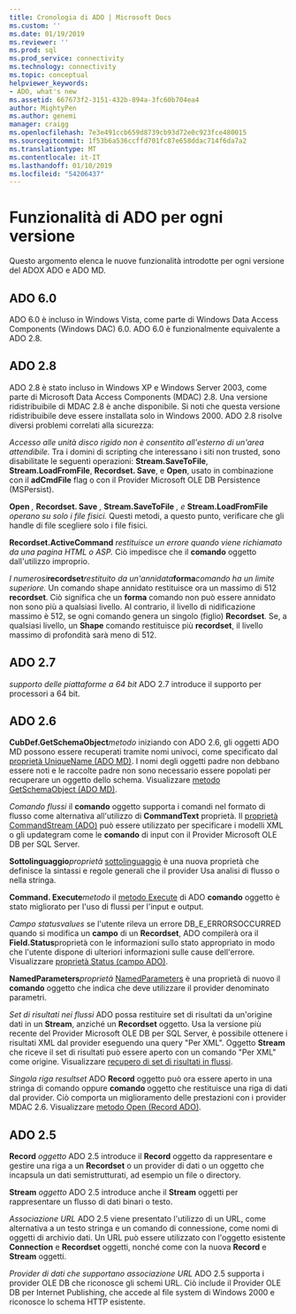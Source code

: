 ```yaml
---
title: Cronologia di ADO | Microsoft Docs
ms.custom: ''
ms.date: 01/19/2019
ms.reviewer: ''
ms.prod: sql
ms.prod_service: connectivity
ms.technology: connectivity
ms.topic: conceptual
helpviewer_keywords:
- ADO, what's new
ms.assetid: 667673f2-3151-432b-894a-3fc60b704ea4
author: MightyPen
ms.author: genemi
manager: craigg
ms.openlocfilehash: 7e3e491ccb659d8739cb93d72e0c923fce480015
ms.sourcegitcommit: 1f53b6a536ccffd701fc87e658ddac714f6da7a2
ms.translationtype: MT
ms.contentlocale: it-IT
ms.lasthandoff: 01/10/2019
ms.locfileid: "54206437"
---
```

# <a name="ado-features-for-each-release"></a>Funzionalità di ADO per ogni versione

Questo argomento elenca le nuove funzionalità introdotte per ogni versione del ADOX ADO e ADO MD.

## <a name="ado-60"></a>ADO 6.0

 ADO 6.0 è incluso in Windows Vista, come parte di Windows Data Access Components (Windows DAC) 6.0. ADO 6.0 è funzionalmente equivalente a ADO 2.8.

## <a name="ado-28"></a>ADO 2.8

 ADO 2.8 è stato incluso in Windows XP e Windows Server 2003, come parte di Microsoft Data Access Components (MDAC) 2.8. Una versione ridistribuibile di MDAC 2.8 è anche disponibile. Si noti che questa versione ridistribuibile deve essere installata solo in Windows 2000. ADO 2.8 risolve diversi problemi correlati alla sicurezza:

 *Accesso alle unità disco rigido non è consentito all'esterno di un'area attendibile.*
Tra i domini di scripting che interessano i siti non trusted, sono disabilitate le seguenti operazioni: **Stream.SaveToFile**, **Stream.LoadFromFile**, **Recordset. Save**, e **Open**, usato in combinazione con il **adCmdFile**  flag o con il Provider Microsoft OLE DB Persistence (MSPersist).

 **Open** _,_ **Recordset. Save** _,_ **Stream.SaveToFile** _, e_ **Stream.LoadFromFile** _operano su solo i file fisici._
Questi metodi, a questo punto, verificare che gli handle di file scegliere solo i file fisici.

 **Recordset.ActiveCommand** _restituisce un errore quando viene richiamato da una pagina HTML o ASP._
Ciò impedisce che il **comando** oggetto dall'utilizzo improprio.

 _I numerosi_**recordset**_restituito da un'annidata_**forma**_comando ha un limite superiore._
Un comando shape annidato restituisce ora un massimo di 512 **recordset**. Ciò significa che un **forma** comando non può essere annidato non sono più a qualsiasi livello. Al contrario, il livello di nidificazione massimo è 512, se ogni comando genera un singolo (figlio) **Recordset**. Se, a qualsiasi livello, un **Shape** comando restituisce più **recordset**, il livello massimo di profondità sarà meno di 512.

## <a name="ado-27"></a>ADO 2.7

 *supporto delle piattaforme a 64 bit* ADO 2.7 introduce il supporto per processori a 64 bit.

## <a name="ado-26"></a>ADO 2.6

 **CubDef.GetSchemaObject**_metodo_ iniziando con ADO 2.6, gli oggetti ADO MD possono essere recuperati tramite nomi univoci, come specificato dal [proprietà UniqueName (ADO MD)](../../ado/reference/ado-md-api/uniquename-property-ado-md.md). I nomi degli oggetti padre non debbano essere noti e le raccolte padre non sono necessario essere popolati per recuperare un oggetto dello schema. Visualizzare [metodo GetSchemaObject (ADO MD)](../../ado/reference/ado-md-api/getschemaobject-method-ado-md.md).

 *Comando flussi* il **comando** oggetto supporta i comandi nel formato di flusso come alternativa all'utilizzo di **CommandText** proprietà. Il [proprietà CommandStream (ADO)](../../ado/reference/ado-api/commandstream-property-ado.md) può essere utilizzato per specificare i modelli XML o gli updategram come le **comando** di input con il Provider Microsoft OLE DB per SQL Server.

 **Sottolinguaggio**_proprietà_ [sottolinguaggio](../../ado/reference/ado-api/dialect-property.md) è una nuova proprietà che definisce la sintassi e regole generali che il provider Usa analisi di flusso o nella stringa.

 **Command. Execute**_metodo_ il [metodo Execute](../../ado/reference/ado-api/execute-method-ado-command.md) di ADO **comando** oggetto è stato migliorato per l'uso di flussi per l'input e output.

 *Campo statusvalues* se l'utente rileva un errore DB_E_ERRORSOCCURRED quando si modifica un **campo** di un **Recordset**, ADO compilerà ora il **Field.Status**proprietà con le informazioni sullo stato appropriato in modo che l'utente dispone di ulteriori informazioni sulle cause dell'errore. Visualizzare [proprietà Status (campo ADO)](../../ado/reference/ado-api/status-property-ado-field.md).

 **NamedParameters**_proprietà_ [NamedParameters](../../ado/reference/ado-api/namedparameters-property-ado.md) è una proprietà di nuovo il **comando** oggetto che indica che deve utilizzare il provider denominato parametri.

 *Set di risultati nei flussi* ADO possa restituire set di risultati da un'origine dati in un **Stream**, anziché un **Recordset** oggetto. Usa la versione più recente del Provider Microsoft OLE DB per SQL Server, è possibile ottenere i risultati XML dal provider eseguendo una query "Per XML". Oggetto **Stream** che riceve il set di risultati può essere aperto con un comando "Per XML" come origine. Visualizzare [recupero di set di risultati in flussi](../../ado/guide/data/retrieving-resultsets-into-streams.md).

 *Singola riga resultset* ADO **Record** oggetto può ora essere aperto in una stringa di comando oppure **comando** oggetto che restituisce una riga di dati dal provider. Ciò comporta un miglioramento delle prestazioni con i provider MDAC 2.6. Visualizzare [metodo Open (Record ADO)](../../ado/reference/ado-api/open-method-ado-record.md).

## <a name="ado-25"></a>ADO 2.5

 **Record** _oggetto_ ADO 2.5 introduce il **Record** oggetto da rappresentare e gestire una riga a un **Recordset** o un provider di dati o un oggetto che incapsula un dati semistrutturati, ad esempio un file o directory.

 **Stream** _oggetto_ ADO 2.5 introduce anche il **Stream** oggetti per rappresentare un flusso di dati binari o testo.

 *Associazione URL* ADO 2.5 viene presentato l'utilizzo di un URL, come alternativa a un testo stringa e un comando di connessione, come nomi di oggetti di archivio dati. Un URL può essere utilizzato con l'oggetto esistente **Connection** e **Recordset** oggetti, nonché come con la nuova **Record** e **Stream** oggetti.

 *Provider di dati che supportano associazione URL* ADO 2.5 supporta i provider OLE DB che riconosce gli schemi URL. Ciò include il Provider OLE DB per Internet Publishing, che accede al file system di Windows 2000 e riconosce lo schema HTTP esistente.

